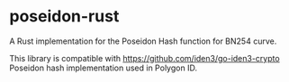# poseidon-rust

A Rust implementation for the Poseidon Hash function for BN254 curve.

This library is compatible with https://github.com/iden3/go-iden3-crypto Poseidon hash implementation used in Polygon ID.
